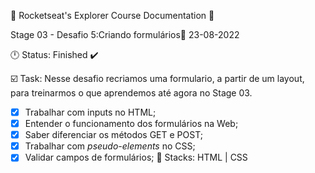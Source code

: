 🚀 Rocketseat's Explorer Course Documentation 📁

Stage 03 - Desafio 5:Criando formulários📅 23-08-2022

🕛 Status: Finished ✔️

☑️ Task: Nesse desafio recriamos uma formulario, a partir de um layout, para treinarmos o que aprendemos até agora no Stage 03.

- [x]  Trabalhar com inputs no HTML;
- [x]  Entender o funcionamento dos formulários na Web;
- [x]  Saber diferenciar os métodos GET e POST;
- [x]  Trabalhar com *pseudo-elements* no CSS;
- [x]  Validar campos de formulários;
📌 Stacks: HTML | CSS